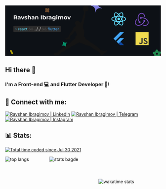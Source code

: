 <p align="center">
  <a href="https://rovi.uz/" target="_blank" rel="noreferrer"><img src="https://raw.githubusercontent.com/roviks/roviks/main/b.png" alt="my banner"></a>
</p>

## Hi there 👋

### I'm a Front-end 💻 and Flutter Developer 📱!

## 🤝 Connect with me:

<a href="https://www.linkedin.com/in/roviks"><img src="https://camo.githubusercontent.com/793b70f7edf0588577e98724e3ceb123447dd1273b03daf4282ff679c0ce38b0/68747470733a2f2f696d672e736869656c64732e696f2f62616467652f6c696e6b6564696e2d3030373742352e7376673f267374796c653d666f722d7468652d6261646765266c6f676f3d6c696e6b6564696e266c6f676f436f6c6f723d7768697465" alt="Ravshan Ibragimov | LinkedIn" /></a> <a href="https://t.me/rov1k"><img src="https://camo.githubusercontent.com/bad61adc77cff1830398237d058753bac639a853663f5d75413def321c2d0e4b/68747470733a2f2f696d672e736869656c64732e696f2f62616467652f54656c656772616d2d3243413545302e7376673f267374796c653d666f722d7468652d6261646765266c6f676f3d74656c656772616d266c6f676f436f6c6f723d7768697465" alt="Ravshan Ibragimov | Telegram" /></a> <a href="https://www.instagram.com/ravshan_ib"><img src="https://img.shields.io/badge/Instagram-E4405F?style=for-the-badge&logo=instagram&logoColor=white" alt="Ravshan Ibragimov | Instagram"/></a>

## 📊 Stats:

<a href="https://wakatime.com/@f71dd480-eb3d-418f-b256-22f0f63b12f4"><img src="https://wakatime.com/badge/user/f71dd480-eb3d-418f-b256-22f0f63b12f4.svg" alt="Total time coded since Jul 30 2021" /></a>
<div style="display: flex; align-items: center; justify-content: space-between">
<img style="height: 160px" alt="top langs" src="https://github-readme-stats.vercel.app/api/top-langs/?username=roviks&layout=compact&langs_count=10&theme=tokyonight" />
<img style="height: 160px" alt="stats bagde" src="https://github-readme-stats.vercel.app/api?username=roviks&show_icons=true&theme=tokyonight" />
<img src="https://github-readme-stats.vercel.app/api/wakatime?username=roviks&layout=compact&theme=tokyonight" alt="wakatime stats" style="width: 40%"/>
</div>

